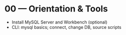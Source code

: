 # 00 — Orientation & Tools

- Install MySQL Server and Workbench (optional)
- CLI: mysql basics; connect, change DB, source scripts
